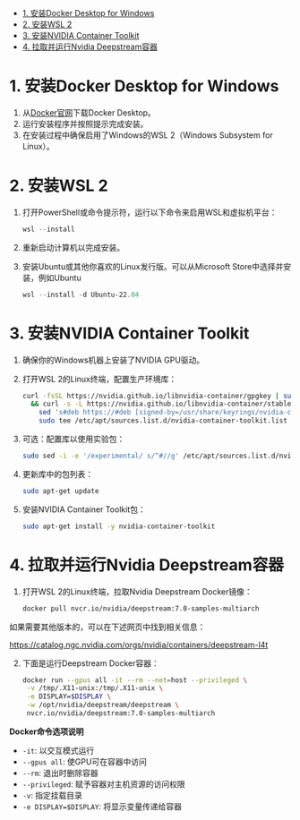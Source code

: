 
- [1. 安装Docker Desktop for Windows](#1-安装docker-desktop-for-windows)
- [2. 安装WSL 2](#2-安装wsl-2)
- [3. 安装NVIDIA Container Toolkit](#3-安装nvidia-container-toolkit)
- [4. 拉取并运行Nvidia Deepstream容器](#4-拉取并运行nvidia-deepstream容器)


# 1. 安装Docker Desktop for Windows

1. 从[Docker官网](https://www.docker.com/products/docker-desktop)下载Docker Desktop。
2. 运行安装程序并按照提示完成安装。
3. 在安装过程中确保启用了Windows的WSL 2（Windows Subsystem for Linux）。

# 2. 安装WSL 2

1. 打开PowerShell或命令提示符，运行以下命令来启用WSL和虚拟机平台：

    ```powershell
    wsl --install
    ```

2. 重新启动计算机以完成安装。
3. 安装Ubuntu或其他你喜欢的Linux发行版。可以从Microsoft Store中选择并安装，例如Ubuntu

    ```powershell
    wsl --install -d Ubuntu-22.04
    ```

# 3. 安装NVIDIA Container Toolkit

1. 确保你的Windows机器上安装了NVIDIA GPU驱动。
2. 打开WSL 2的Linux终端，配置生产环境库：

    ```sh
    curl -fsSL https://nvidia.github.io/libnvidia-container/gpgkey | sudo gpg --dearmor -o /usr/share/keyrings/nvidia-container-toolkit-keyring.gpg \
      && curl -s -L https://nvidia.github.io/libnvidia-container/stable/deb/nvidia-container-toolkit.list | \
        sed 's#deb https://#deb [signed-by=/usr/share/keyrings/nvidia-container-toolkit-keyring.gpg] https://#g' | \
        sudo tee /etc/apt/sources.list.d/nvidia-container-toolkit.list
    ```

3. 可选：配置库以使用实验包：

    ```sh
    sudo sed -i -e '/experimental/ s/^#//g' /etc/apt/sources.list.d/nvidia-container-toolkit.list
    ```

4. 更新库中的包列表：

    ```sh
    sudo apt-get update
    ```

5. 安装NVIDIA Container Toolkit包：

    ```sh
    sudo apt-get install -y nvidia-container-toolkit
    ```


# 4. 拉取并运行Nvidia Deepstream容器

1. 打开WSL 2的Linux终端，拉取Nvidia Deepstream Docker镜像：

    ```sh
    docker pull nvcr.io/nvidia/deepstream:7.0-samples-multiarch
    ```

如果需要其他版本的，可以在下述网页中找到相关信息：

https://catalog.ngc.nvidia.com/orgs/nvidia/containers/deepstream-l4t

2. 下面是运行Deepstream Docker容器：

    ```sh
    docker run --gpus all -it --rm --net=host --privileged \
     -v /tmp/.X11-unix:/tmp/.X11-unix \
     -e DISPLAY=$DISPLAY \
     -w /opt/nvidia/deepstream/deepstream \
     nvcr.io/nvidia/deepstream:7.0-samples-multiarch
    ```
    
**Docker命令选项说明**

- `-it`: 以交互模式运行
- `--gpus all`: 使GPU可在容器中访问
- `--rm`: 退出时删除容器
- `--privileged`: 赋予容器对主机资源的访问权限
- `-v`: 指定挂载目录
- `-e DISPLAY=$DISPLAY`: 将显示变量传递给容器
